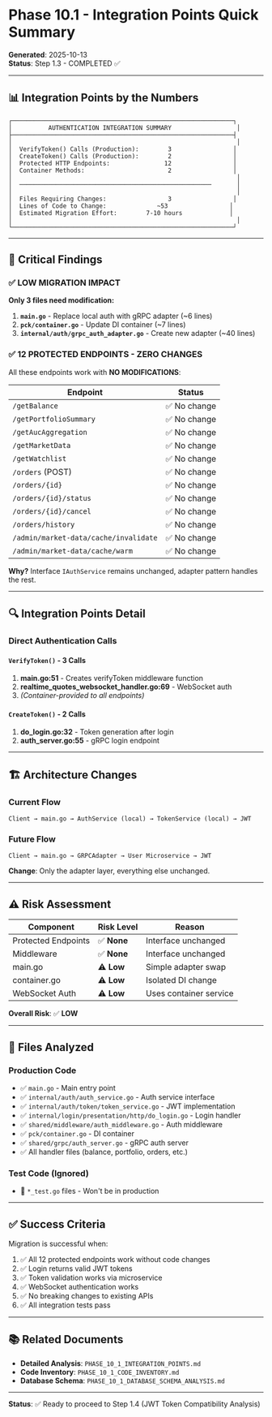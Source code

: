 # Phase 10.1 - Integration Points Quick Summary

**Generated**: 2025-10-13  
**Status**: Step 1.3 - COMPLETED ✅

---

## 📊 Integration Points by the Numbers

```
┌─────────────────────────────────────────────────────────────┐
│          AUTHENTICATION INTEGRATION SUMMARY                  │
├─────────────────────────────────────────────────────────────┤
│                                                              │
│  VerifyToken() Calls (Production):        3                 │
│  CreateToken() Calls (Production):        2                 │
│  Protected HTTP Endpoints:               12                 │
│  Container Methods:                       2                 │
│                                                              │
│  ─────────────────────────────────────────────────────       │
│                                                              │
│  Files Requiring Changes:                 3                 │
│  Lines of Code to Change:              ~53                 │
│  Estimated Migration Effort:        7-10 hours             │
│                                                              │
└─────────────────────────────────────────────────────────────┘
```

---

## 🎯 Critical Findings

### ✅ **LOW MIGRATION IMPACT**

**Only 3 files need modification:**

1. **`main.go`** - Replace local auth with gRPC adapter (~6 lines)
2. **`pck/container.go`** - Update DI container (~7 lines)
3. **`internal/auth/grpc_auth_adapter.go`** - Create new adapter (~40 lines)

### ✅ **12 PROTECTED ENDPOINTS - ZERO CHANGES**

All these endpoints work with **NO MODIFICATIONS**:

| Endpoint | Status |
|----------|--------|
| `/getBalance` | ✅ No change |
| `/getPortfolioSummary` | ✅ No change |
| `/getAucAggregation` | ✅ No change |
| `/getMarketData` | ✅ No change |
| `/getWatchlist` | ✅ No change |
| `/orders` (POST) | ✅ No change |
| `/orders/{id}` | ✅ No change |
| `/orders/{id}/status` | ✅ No change |
| `/orders/{id}/cancel` | ✅ No change |
| `/orders/history` | ✅ No change |
| `/admin/market-data/cache/invalidate` | ✅ No change |
| `/admin/market-data/cache/warm` | ✅ No change |

**Why?** Interface `IAuthService` remains unchanged, adapter pattern handles the rest.

---

## 🔍 Integration Points Detail

### Direct Authentication Calls

#### `VerifyToken()` - 3 Calls

1. **main.go:51** - Creates verifyToken middleware function
2. **realtime_quotes_websocket_handler.go:69** - WebSocket auth
3. *(Container-provided to all endpoints)*

#### `CreateToken()` - 2 Calls

1. **do_login.go:32** - Token generation after login
2. **auth_server.go:55** - gRPC login endpoint

---

## 🏗️ Architecture Changes

### Current Flow
```
Client → main.go → AuthService (local) → TokenService (local) → JWT
```

### Future Flow
```
Client → main.go → GRPCAdapter → User Microservice → JWT
```

**Change**: Only the adapter layer, everything else unchanged.

---

## ⚠️ Risk Assessment

| Component | Risk Level | Reason |
|-----------|-----------|--------|
| Protected Endpoints | ✅ **None** | Interface unchanged |
| Middleware | ✅ **None** | Interface unchanged |
| main.go | ⚠️ **Low** | Simple adapter swap |
| container.go | ⚠️ **Low** | Isolated DI change |
| WebSocket Auth | ⚠️ **Low** | Uses container service |

**Overall Risk**: ✅ **LOW**

---

## 📁 Files Analyzed

### Production Code
- ✅ `main.go` - Main entry point
- ✅ `internal/auth/auth_service.go` - Auth service interface
- ✅ `internal/auth/token/token_service.go` - JWT implementation
- ✅ `internal/login/presentation/http/do_login.go` - Login handler
- ✅ `shared/middleware/auth_middleware.go` - Auth middleware
- ✅ `pck/container.go` - DI container
- ✅ `shared/grpc/auth_server.go` - gRPC auth server
- ✅ All handler files (balance, portfolio, orders, etc.)

### Test Code (Ignored)
- 🔵 `*_test.go` files - Won't be in production

---

## ✅ Success Criteria

Migration is successful when:

1. ✅ All 12 protected endpoints work without code changes
2. ✅ Login returns valid JWT tokens
3. ✅ Token validation works via microservice
4. ✅ WebSocket authentication works
5. ✅ No breaking changes to existing APIs
6. ✅ All integration tests pass

---

## 📚 Related Documents

- **Detailed Analysis**: `PHASE_10_1_INTEGRATION_POINTS.md`
- **Code Inventory**: `PHASE_10_1_CODE_INVENTORY.md`
- **Database Schema**: `PHASE_10_1_DATABASE_SCHEMA_ANALYSIS.md`

---

**Status**: ✅ Ready to proceed to Step 1.4 (JWT Token Compatibility Analysis)

